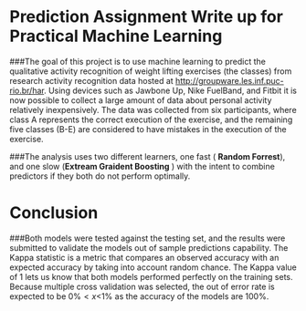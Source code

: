 # Prediction Assignment Write up for Practical Machine Learning

###The goal of this project is to use machine learning to predict the qualitative activity recognition of weight lifting exercises (the classes) from research activity recognition data hosted at <http://groupware.les.inf.puc-rio.br/har>. Using devices such as Jawbone Up, Nike FuelBand, and Fitbit it is now possible to collect a large amount of data about personal activity relatively inexpensively. The data was collected from six participants, where class A represents the correct execution of the exercise, and the remaining five classes (B-E) are considered to have mistakes in the execution of the exercise.  

###The analysis uses two different learners, one fast ( **Random Forrest**), and one slow (**Extream Graident Boosting** ) with the intent to combine predictors if they both do not perform optimally.

# Conclusion

###Both models were tested against the testing set, and the results were submitted to validate the models out of sample predictions capability. The Kappa statistic is a metric that compares an observed accuracy with an expected accuracy by taking into account random chance. The Kappa value of 1 lets us know that both models performed perfectly on the training sets.  Because multiple cross validation was selected, the out of error rate is expected to be 0%$<x$<1% as the accuracy of the models are 100%.